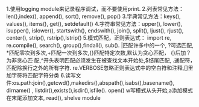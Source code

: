 1.使用logging module来记录程序调试，而不要使用print.
2.列表常见方法：len(),index(), append(), sort(), remove(), pop()
3.字典常见方法：keys(), values(), items(), get(), setdefault()
4.字符串常见方法：upper(), lower(), isupper(), islower(), startswith(), endswith(), join(), split(), ljust(), rjust(), center(), strip(), rstrip(),lstrip()
5.模式匹配，正则表达式： import re, re.compile(), search(), group(),findall(), sub(). |匹配许多中的一个, ?可选匹配, *匹配零次到多次,+匹配一次到多次,{}匹配特定次数,默认为贪心匹配，
  {}后加？为非贪心匹 配,^开头表明匹配必须发生在被查找文本开始处,$结尾匹配, .通配符，匹配除换行之外的所有字符. re.VERBOSE忽略正则表达式中的空白符和注释,[]里加字符将匹配字符分类
6.读写文件:os.path:join(),getcwd(),makedirs(),abspath(),isabs(),basename(), dirname()   , listdir(),exists(),isdir(),isfile().
  open() w写模式从头开始,a添加模式在末尾添加文本, read(), shelve module
